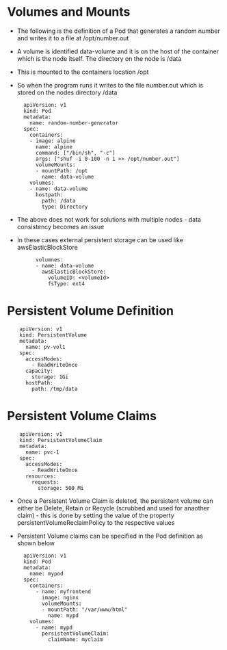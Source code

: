 # Volumes and Mounts

- The following is the definition of a Pod that generates a random number and writes it to a file at /opt/number.out
- A volume is identified data-volume and it is on the host of the container which is the node itself. The directory on the node is /data
- This is mounted to the containers location /opt
- So when the program runs it writes to the file number.out which is stored on the nodes directory /data

        apiVersion: v1
        kind: Pod
        metadata:
          name: random-number-generator
        spec:
          containers:
          - image: alpine
            name: alpine
            command: ["/bin/sh", "-c"]
            args: ["shuf -i 0-100 -n 1 >> /opt/number.out"]
            volumeMounts: 
            - mountPath: /opt
              name: data-volume
          volumes:
          - name: data-volume
            hostpath:
              path: /data
              type: Directory

- The above does not work for solutions with multiple nodes - data consistency becomes an issue
- In these cases external persistent storage can be used like awsElasticBlockStore

            volumnes:
            - name: data-volume
              awsElasticBlockStore:
                volumeID: <volumeId>
                fsType: ext4

# Persistent Volume Definition

        apiVersion: v1
        kind: PersistentVolume
        metadata:
          name: pv-vol1
        spec:
          accessModes: 
            - ReadWriteOnce
          capacity:
            storage: 1Gi
          hostPath:
            path: /tmp/data

# Persistent Volume Claims

        apiVersion: v1
        kind: PersistentVolumeClaim
        metadata:
          name: pvc-1
        spec:
          accessModes: 
            - ReadWriteOnce
          resources:
            requests:
              storage: 500 Mi

- Once a Persistent Volume Claim is deleted, the persistent volume can either be Delete, Retain or Recycle (scrubbed and used for anaother claim) - this is done by setting the value of the property persistentVolumeReclaimPolicy to the respective values

- Persistent Volume claims can be specified in the Pod definition as shown below

        apiVersion: v1
        kind: Pod
        metadata:
          name: mypod
        spec:
          containers:
            - name: myfrontend
              image: nginx
              volumeMounts:
              - mountPath: "/var/www/html"
                name: mypd
          volumes:
            - name: mypd
              persistentVolumeClaim:
                claimName: myclaim
